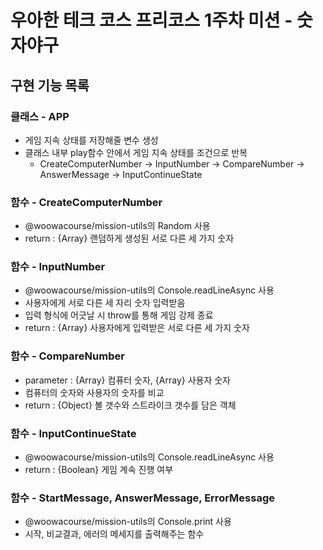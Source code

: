 # 우아한 테크 코스 프리코스 1주차 미션 - 숫자야구
## 구현 기능 목록
### 클래스 - APP
- 게임 지속 상태를 저장해줄 변수 생성
- 클래스 내부 play함수 안에서 게임 지속 상태를 조건으로 반복
  - CreateComputerNumber → InputNumber → CompareNumber → AnswerMessage → InputContinueState
### 함수 - CreateComputerNumber
- @woowacourse/mission-utils의 Random 사용
- return : {Array} 랜덤하게 생성된 서로 다른 세 가지 숫자
### 함수 - InputNumber
- @woowacourse/mission-utils의 Console.readLineAsync 사용
- 사용자에게 서로 다른 세 자리 숫자 입력받음
- 입력 형식에 어긋날 시 throw를 통해 게임 강제 종료
- return : {Array} 사용자에게 입력받은 서로 다른 세 가지 숫자
### 함수 - CompareNumber
- parameter : {Array} 컴퓨터 숫자, {Array} 사용자 숫자
- 컴퓨터의 숫자와 사용자의 숫자를 비교
- return : {Object} 볼 갯수와 스트라이크 갯수를 담은 객체
### 함수 - InputContinueState
- @woowacourse/mission-utils의 Console.readLineAsync 사용
- return : {Boolean} 게임 계속 진행 여부
### 함수 - StartMessage, AnswerMessage, ErrorMessage
- @woowacourse/mission-utils의 Console.print 사용
- 시작, 비교결과, 에러의 메세지를 출력해주는 함수
